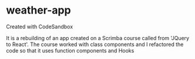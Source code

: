 # weather-app
Created with CodeSandbox

It is a rebuilding of an app created on a Scrimba course called from 'JQuery to React'. 
The course worked with class components and I refactored the code so that it uses function components and Hooks
